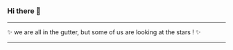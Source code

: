 ### Hi there 👋

------

✨ we are all in the gutter, but some of us are looking at the stars ! ✨ 

------



